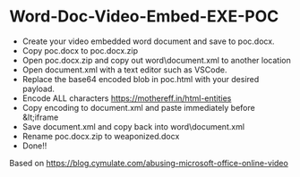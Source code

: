 # Word-Doc-Video-Embed-EXE-POC

* Create your video embedded word document and save to poc.docx.
* Copy poc.docx to poc.docx.zip
* Open poc.docx.zip and copy out word\document.xml to another location
* Open document.xml with a text editor such as VSCode.
* Replace the base64 encoded blob in poc.html with your desired payload.
* Encode ALL characters https://mothereff.in/html-entities
* Copy encoding to document.xml and paste immediately before \&lt\;iframe
* Save document.xml and copy back into word\document.xml
* Rename poc.docx.zip to weaponized.docx
* Done!!


Based on https://blog.cymulate.com/abusing-microsoft-office-online-video

